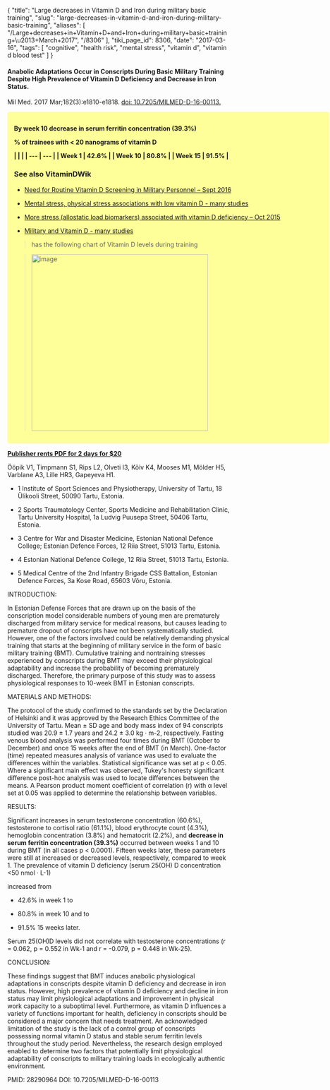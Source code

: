 {
    "title": "Large decreases in Vitamin D and Iron during military basic training",
    "slug": "large-decreases-in-vitamin-d-and-iron-during-military-basic-training",
    "aliases": [
        "/Large+decreases+in+Vitamin+D+and+Iron+during+military+basic+training+\u2013+March+2017",
        "/8306"
    ],
    "tiki_page_id": 8306,
    "date": "2017-03-16",
    "tags": [
        "cognitive",
        "health risk",
        "mental stress",
        "vitamin d",
        "vitamin d blood test"
    ]
}


#### Anabolic Adaptations Occur in Conscripts During Basic Military Training Despite High Prevalence of Vitamin D Deficiency and Decrease in Iron Status.

Mil Med. 2017 Mar;182(3):e1810-e1818. [doi: 10.7205/MILMED-D-16-00113.](https://doi.org/10.7205/MILMED-D-16-00113.)

<div class="border" style="background-color:#FF9;padding:15px;margin:10px 0;border-radius:5px;width:700px">

 **By week 10 decrease in serum ferritin concentration (39.3%)** 

 **% of trainees with < 20 nanograms of vitamin D** 

 **| | |
| --- | --- |
| Week 1 | 42.6% |
| Week 10 | 80.8%  |
| Week 15  | 91.5% |** 

### See also VitaminDWik

* [Need for Routine Vitamin D Screening in Military Personnel – Sept 2016](/posts/need-for-routine-vitamin-d-screening-in-military-personnel)

* [Mental stress, physical stress associations with low vitamin D - many studies](/posts/mental-stress-physical-stress-associations-with-low-vitamin-d-many-studies)

* [More stress (allostatic load biomarkers) associated with vitamin D deficiency – Oct 2015](/posts/more-stress-allostatic-load-biomarkers-associated-with-vitamin-d-deficiency)

* [Military and Vitamin D - many studies](/posts/military-and-vitamin-d-many-studies)

> has the following chart of Vitamin D levels during training

> <img src="https://d1bk1kqxc0sym.cloudfront.net/attachments/jpeg/military-25-weeks.jpg" alt="image" width="400">

</div>

 **[Publisher rents PDF for 2 days for $20](http://militarymedicine.amsus.org/doi/pdf/10.7205/MILMED-D-16-00113)** 

Ööpik V1, Timpmann S1, Rips L2, Olveti I3, Kõiv K4, Mooses M1, Mölder H5, Varblane A3, Lille HR3, Gapeyeva H1.

* 1 Institute of Sport Sciences and Physiotherapy, University of Tartu, 18 Ülikooli Street, 50090 Tartu, Estonia.

* 2 Sports Traumatology Center, Sports Medicine and Rehabilitation Clinic, Tartu University Hospital, 1a Ludvig Puusepa Street, 50406 Tartu, Estonia.

* 3 Centre for War and Disaster Medicine, Estonian National Defence College; Estonian Defence Forces, 12 Riia Street, 51013 Tartu, Estonia.

* 4 Estonian National Defence College, 12 Riia Street, 51013 Tartu, Estonia.

* 5 Medical Centre of the 2nd Infantry Brigade CSS Battalion, Estonian Defence Forces, 3a Kose Road, 65603 Võru, Estonia.

INTRODUCTION:

In Estonian Defense Forces that are drawn up on the basis of the conscription model considerable numbers of young men are prematurely discharged from military service for medical reasons, but causes leading to premature dropout of conscripts have not been systematically studied. However, one of the factors involved could be relatively demanding physical training that starts at the beginning of military service in the form of basic military training (BMT). Cumulative training and nontraining stresses experienced by conscripts during BMT may exceed their physiological adaptability and increase the probability of becoming prematurely discharged. Therefore, the primary purpose of this study was to assess physiological responses to 10-week BMT in Estonian conscripts.

MATERIALS AND METHODS:

The protocol of the study confirmed to the standards set by the Declaration of Helsinki and it was approved by the Research Ethics Committee of the University of Tartu. Mean ± SD age and body mass index of 94 conscripts studied was 20.9 ± 1.7 years and 24.2 ± 3.0 kg · m-2, respectively. Fasting venous blood analysis was performed four times during BMT (October to December) and once 15 weeks after the end of BMT (in March). One-factor (time) repeated measures analysis of variance was used to evaluate the differences within the variables. Statistical significance was set at p < 0.05. Where a significant main effect was observed, Tukey's honesty significant difference post-hoc analysis was used to locate differences between the means. A Pearson product moment coefficient of correlation (r) with α level set at 0.05 was applied to determine the relationship between variables.

RESULTS:

Significant increases in serum testosterone concentration (60.6%), testosterone to cortisol ratio (61.1%), blood erythrocyte count (4.3%), hemoglobin concentration (3.8%) and hematocrit (2.2%), and  **decrease in serum ferritin concentration (39.3%)**  occurred between weeks 1 and 10 during BMT (in all cases p < 0.0001). Fifteen weeks later, these parameters were still at increased or decreased levels, respectively, compared to week 1. The prevalence of vitamin D deficiency (serum 25(OH) D concentration <50 nmol · L-1) 

increased from 

* 42.6% in week 1 to 

* 80.8% in week 10 and to 

* 91.5% 15 weeks later. 

Serum 25(OH)D levels did not correlate with testosterone concentrations (r = 0.062, p = 0.552 in Wk-1 and r = -0.079, p = 0.448 in Wk-25).

CONCLUSION:

These findings suggest that BMT induces anabolic physiological adaptations in conscripts despite vitamin D deficiency and decrease in iron status. However, high prevalence of vitamin D deficiency and decline in iron status may limit physiological adaptations and improvement in physical work capacity to a suboptimal level. Furthermore, as vitamin D influences a variety of functions important for health, deficiency in conscripts should be considered a major concern that needs treatment. An acknowledged limitation of the study is the lack of a control group of conscripts possessing normal vitamin D status and stable serum ferritin levels throughout the study period. Nevertheless, the research design employed enabled to determine two factors that potentially limit physiological adaptability of conscripts to military training loads in ecologically authentic environment.

PMID: 28290964 DOI: 10.7205/MILMED-D-16-00113